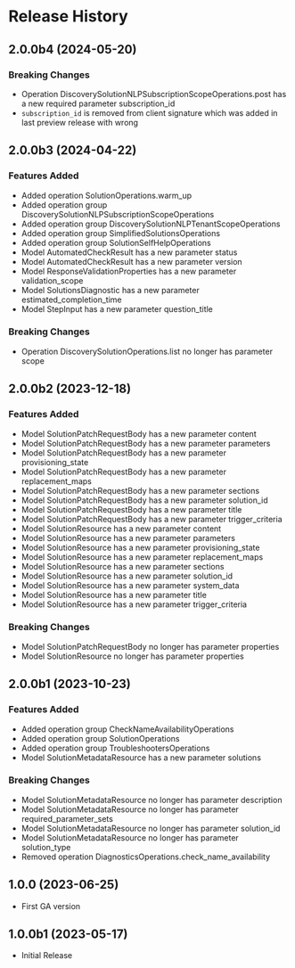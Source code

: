 # Release History

## 2.0.0b4 (2024-05-20)

### Breaking Changes

  - Operation DiscoverySolutionNLPSubscriptionScopeOperations.post has a new required parameter subscription_id
  - `subscription_id` is removed from client signature which was added in last preview release with wrong

## 2.0.0b3 (2024-04-22)

### Features Added

  - Added operation SolutionOperations.warm_up
  - Added operation group DiscoverySolutionNLPSubscriptionScopeOperations
  - Added operation group DiscoverySolutionNLPTenantScopeOperations
  - Added operation group SimplifiedSolutionsOperations
  - Added operation group SolutionSelfHelpOperations
  - Model AutomatedCheckResult has a new parameter status
  - Model AutomatedCheckResult has a new parameter version
  - Model ResponseValidationProperties has a new parameter validation_scope
  - Model SolutionsDiagnostic has a new parameter estimated_completion_time
  - Model StepInput has a new parameter question_title

### Breaking Changes

  - Operation DiscoverySolutionOperations.list no longer has parameter scope

## 2.0.0b2 (2023-12-18)

### Features Added

  - Model SolutionPatchRequestBody has a new parameter content
  - Model SolutionPatchRequestBody has a new parameter parameters
  - Model SolutionPatchRequestBody has a new parameter provisioning_state
  - Model SolutionPatchRequestBody has a new parameter replacement_maps
  - Model SolutionPatchRequestBody has a new parameter sections
  - Model SolutionPatchRequestBody has a new parameter solution_id
  - Model SolutionPatchRequestBody has a new parameter title
  - Model SolutionPatchRequestBody has a new parameter trigger_criteria
  - Model SolutionResource has a new parameter content
  - Model SolutionResource has a new parameter parameters
  - Model SolutionResource has a new parameter provisioning_state
  - Model SolutionResource has a new parameter replacement_maps
  - Model SolutionResource has a new parameter sections
  - Model SolutionResource has a new parameter solution_id
  - Model SolutionResource has a new parameter system_data
  - Model SolutionResource has a new parameter title
  - Model SolutionResource has a new parameter trigger_criteria

### Breaking Changes

  - Model SolutionPatchRequestBody no longer has parameter properties
  - Model SolutionResource no longer has parameter properties

## 2.0.0b1 (2023-10-23)

### Features Added

  - Added operation group CheckNameAvailabilityOperations
  - Added operation group SolutionOperations
  - Added operation group TroubleshootersOperations
  - Model SolutionMetadataResource has a new parameter solutions

### Breaking Changes

  - Model SolutionMetadataResource no longer has parameter description
  - Model SolutionMetadataResource no longer has parameter required_parameter_sets
  - Model SolutionMetadataResource no longer has parameter solution_id
  - Model SolutionMetadataResource no longer has parameter solution_type
  - Removed operation DiagnosticsOperations.check_name_availability

## 1.0.0 (2023-06-25)

- First GA version


## 1.0.0b1 (2023-05-17)

* Initial Release
